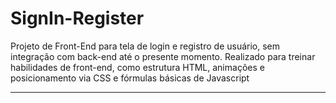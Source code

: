 # SignIn-Register
 
Projeto de Front-End para tela de login e registro de usuário, sem integração com back-end até o presente momento. Realizado para treinar habilidades de front-end, como estrutura HTML, animações e posicionamento via CSS e fórmulas básicas de Javascript

____________________________________________________________________